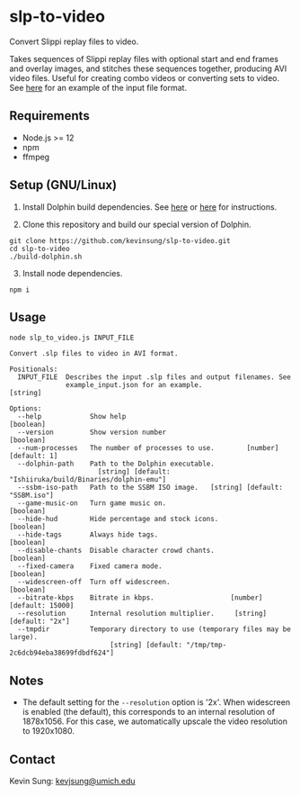 # slp-to-video
Convert Slippi replay files to video.

Takes sequences of Slippi replay files with optional start and end frames and
overlay images, and stitches these sequences together, producing AVI video files.
Useful for creating combo videos or converting sets to video.
See [here](https://github.com/kevinsung/slp-to-video/blob/master/example_input.json)
for an example of the input file format.

## Requirements

- Node.js >= 12
- npm
- ffmpeg

## Setup (GNU/Linux)

1. Install Dolphin build dependencies. See
[here](https://wiki.dolphin-emu.org/index.php?title=Building_Dolphin_on_Linux)
or [here](https://github.com/project-slippi/Slippi-FM-installer)
for instructions.

2. Clone this repository and build our special version of Dolphin.
```
git clone https://github.com/kevinsung/slp-to-video.git
cd slp-to-video
./build-dolphin.sh
```

3. Install node dependencies.
```
npm i
```

## Usage
```
node slp_to_video.js INPUT_FILE

Convert .slp files to video in AVI format.

Positionals:
  INPUT_FILE  Describes the input .slp files and output filenames. See
              example_input.json for an example.                        [string]

Options:
  --help            Show help                                          [boolean]
  --version         Show version number                                [boolean]
  --num-processes   The number of processes to use.        [number] [default: 1]
  --dolphin-path    Path to the Dolphin executable.
                      [string] [default: "Ishiiruka/build/Binaries/dolphin-emu"]
  --ssbm-iso-path   Path to the SSBM ISO image.   [string] [default: "SSBM.iso"]
  --game-music-on   Turn game music on.                                [boolean]
  --hide-hud        Hide percentage and stock icons.                   [boolean]
  --hide-tags       Always hide tags.                                  [boolean]
  --disable-chants  Disable character crowd chants.                    [boolean]
  --fixed-camera    Fixed camera mode.                                 [boolean]
  --widescreen-off  Turn off widescreen.                               [boolean]
  --bitrate-kbps    Bitrate in kbps.                   [number] [default: 15000]
  --resolution      Internal resolution multiplier.     [string] [default: "2x"]
  --tmpdir          Temporary directory to use (temporary files may be large).
                         [string] [default: "/tmp/tmp-2c6dcb94eba38699fdbdf624"]
```

## Notes
- The default setting for the `--resolution` option is '2x'. When widescreen is
enabled (the default), this corresponds to an internal resolution of 1878x1056.
For this case, we automatically upscale the video resolution to 1920x1080.

## Contact
Kevin Sung: kevjsung@umich.edu
